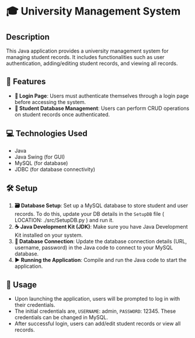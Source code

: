 # 🎓 University Management System

## Description
This Java application provides a university management system for managing student records. It includes functionalities such as user authentication, adding/editing student records, and viewing all records.

## 🚀 Features
- **🔐 Login Page**: Users must authenticate themselves through a login page before accessing the system.
- **📝 Student Database Management**: Users can perform CRUD operations on student records once authenticated.

## 💻 Technologies Used
- Java
- Java Swing (for GUI)
- MySQL (for database)
- JDBC (for database connectivity)

## 🛠️ Setup
1. **🗃️ Database Setup**: Set up a MySQL database to store student and user records. To do this, update your DB details in the `SetupDB` file  ( LOCATION: ./src/SetupDB.py ) and run it.
2. **☕ Java Development Kit (JDK)**: Make sure you have Java Development Kit installed on your system.
3. **🔌 Database Connection**: Update the database connection details (URL, username, password) in the Java code to connect to your MySQL database.
4. **▶️ Running the Application**: Compile and run the Java code to start the application.

## 📝 Usage
- Upon launching the application, users will be prompted to log in with their credentials.
- The initial credentials are, `USERNAME`: admin, `PASSWORD`: 12345. These credentials can be changed in MySQL.
- After successful login, users can add/edit student records or view all records.




